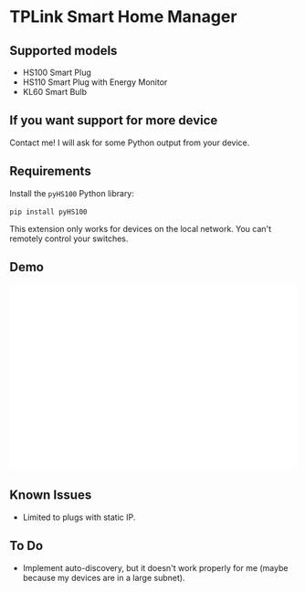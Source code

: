 # TPLink Smart Home Manager

## Supported models

- HS100 Smart Plug
- HS110 Smart Plug with Energy Monitor
- KL60 Smart Bulb

## If you want support for more device

Contact me! I will ask for some Python output from your device.

## Requirements

Install the `pyHS100` Python library:

`pip install pyHS100`

This extension only works for devices on the local network. You can't remotely control your switches.

## Demo

<img aligh="center" src="https://raw.githubusercontent.com/sebw/ulauncher-tplink-home-manager/master/demo/demo.gif">

## Known Issues

- Limited to plugs with static IP.

## To Do

- Implement auto-discovery, but it doesn't work properly for me (maybe because my devices are in a large subnet).
